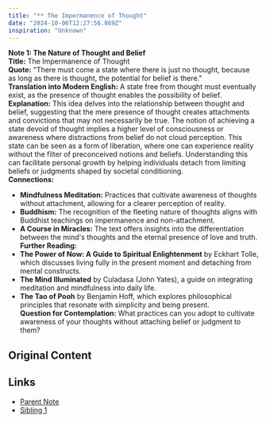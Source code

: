 ```yaml
---
title: "** The Impermanence of Thought"
date: "2024-10-06T12:27:56.869Z"
inspiration: "Unknown"
---
```



**Note 1: The Nature of Thought and Belief**  
**Title:** The Impermanence of Thought  
**Quote:** "There must come a state where there is just no thought, because as long as there is thought, the potential for belief is there."  
**Translation into Modern English:** A state free from thought must eventually exist, as the presence of thought enables the possibility of belief.  
**Explanation:** This idea delves into the relationship between thought and belief, suggesting that the mere presence of thought creates attachments and convictions that may not necessarily be true. The notion of achieving a state devoid of thought implies a higher level of consciousness or awareness where distractions from belief do not cloud perception. This state can be seen as a form of liberation, where one can experience reality without the filter of preconceived notions and beliefs. Understanding this can facilitate personal growth by helping individuals detach from limiting beliefs or judgments shaped by societal conditioning.  
**Connections:**  
- **Mindfulness Meditation:** Practices that cultivate awareness of thoughts without attachment, allowing for a clearer perception of reality.  
- **Buddhism:** The recognition of the fleeting nature of thoughts aligns with Buddhist teachings on impermanence and non-attachment.  
- **A Course in Miracles:** The text offers insights into the differentiation between the mind's thoughts and the eternal presence of love and truth.  
**Further Reading:**  
- **The Power of Now: A Guide to Spiritual Enlightenment** by Eckhart Tolle, which discusses living fully in the present moment and detaching from mental constructs.  
- **The Mind Illuminated** by Culadasa (John Yates), a guide on integrating meditation and mindfulness into daily life.  
- **The Tao of Pooh** by Benjamin Hoff, which explores philosophical principles that resonate with simplicity and being present.  
**Question for Contemplation:** What practices can you adopt to cultivate awareness of your thoughts without attaching belief or judgment to them?

## Original Content



## Links

- [Parent Note](/parent-note.md)
- [Sibling 1](/zettel1.md)
